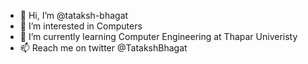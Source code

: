 - 👋 Hi, I’m @tataksh-bhagat
- 👀 I’m interested in Computers
- 🌱 I’m currently learning Computer Engineering at Thapar Univeristy
- 📫 Reach me on twitter @TatakshBhagat

<!---
tataksh-bhagat/tataksh-bhagat is a ✨ special ✨ repository because its `README.md` (this file) appears on your GitHub profile.
You can click the Preview link to take a look at your changes.
--->
